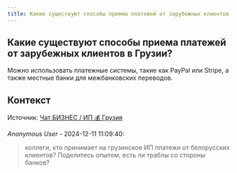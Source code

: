 ```yaml
---
title: Какие существуют способы приема платежей от зарубежных клиентов в Грузии?
---
```


## Какие существуют способы приема платежей от зарубежных клиентов в Грузии?

Можно использовать платежные системы, такие как PayPal или Stripe, а также местные банки для межбанковских переводов.

## Контекст

Источник: [Чат БИЗНЕС / ИП 💰 Грузия](https://t.me/ip_ge)

_Anonymous User_ - 2024-12-11 11:09:40:

> коллеги, кто принимает на грузинское ИП платежи от белорусских клиентов? Поделитесь опытом, есть ли траблы со стороны банков?

